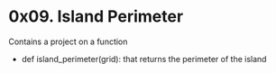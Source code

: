 # 0x09. Island Perimeter
Contains a project on a function 
- def island_perimeter(grid): that returns the perimeter of the island 
